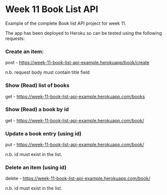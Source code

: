 # Week 11 Book List API

Example of the complete Book list API project for week 11.
 
The app has been deployed to Heroku so can be tested using the following requests:

### Create an item:
post - https://week-11-book-list-api-example.herokuapp/book/create

n.b. request body must contain title field

### Show (Read) list of books
get - https://week-11-book-list-api-example.herokuapp.com/books

### Show  (Read) a book by id 
get - https://week-11-book-list-api-example.herokuapp.com/book/<id>

### Update a book entry (using id)
put - https://week-11-book-list-api-example.herokuapp.com/book/<id>

n.b. id must exist in the list.

### Delete an item (using id)
delete - https://week-11-book-list-api-example.herokuapp.com/book/<id>


n.b. id must exist in the list.

